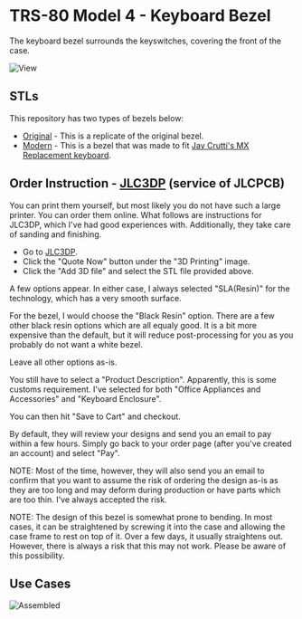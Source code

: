 # TRS-80 Model 4 - Keyboard Bezel

The keyboard bezel surrounds the keyswitches, covering the front of the case.

![View](Images/Keyboard_Bezel.png)

## STLs

This repository has two types of bezels below:

- [Original](Model_4_Original.stl) - This is a replicate of the original bezel.
- [Modern](Model_4_Modern.stl) - This is a bezel that was made to fit [Jay Crutti's MX Replacement keyboard](https://www.jaycrutti.com/hardware-projects/tandy-trs-80-replacement-keyboards).

## Order Instruction - [JLC3DP](https://www.jlcpcb.com) (service of JLCPCB)

You can print them yourself, but most likely you do not have such a large printer. You can order them online. What follows are instructions for JLC3DP, which I've had good experiences with. Additionally, they take care of sanding and finishing.

- Go to [JLC3DP](https://www.jlcpcb.com).
- Click the "Quote Now" button under the "3D Printing" image.
- Click the "Add 3D file" and select the STL file provided above.

A few options appear. In either case, I always selected "SLA(Resin)" for the technology, which has a very smooth surface.

For the bezel, I would choose the "Black Resin" option. There are a few other black resin options which are all equaly good. It is a bit more expensive than the default, but it will reduce post-processing for you as you probably do not want a white bezel.

Leave all other options as-is.

You still have to select a "Product Description". Apparently, this is some customs requirement. I've selected for both "Office Appliances and Accessories" and "Keyboard Enclosure".

You can then hit "Save to Cart" and checkout.

By default, they will review your designs and send you an email to pay within a few hours. Simply go back to your order page (after you've created an account) and select "Pay".

NOTE: Most of the time, however, they will also send you an email to confirm that you want to assume the risk of ordering the design as-is as they are too long and may deform during production or have parts which are too thin. I've always accepted the risk.

NOTE: The design of this bezel is somewhat prone to bending. In most cases, it can be straightened by screwing it into the case and allowing the case frame to rest on top of it. Over a few days, it usually straightens out. However, there is always a risk that this may not work. Please be aware of this possibility.

## Use Cases

![Assembled](Images/Use_Case.png)
